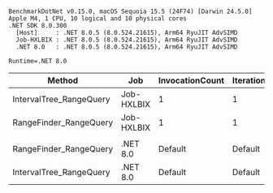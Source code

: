 ```

BenchmarkDotNet v0.15.0, macOS Sequoia 15.5 (24F74) [Darwin 24.5.0]
Apple M4, 1 CPU, 10 logical and 10 physical cores
.NET SDK 8.0.300
  [Host]     : .NET 8.0.5 (8.0.524.21615), Arm64 RyuJIT AdvSIMD
  Job-HXLBIX : .NET 8.0.5 (8.0.524.21615), Arm64 RyuJIT AdvSIMD
  .NET 8.0   : .NET 8.0.5 (8.0.524.21615), Arm64 RyuJIT AdvSIMD

Runtime=.NET 8.0  

```
| Method                  | Job        | InvocationCount | IterationCount | LaunchCount | UnrollFactor | WarmupCount | Mean       | Error     | StdDev    | Ratio |
|------------------------ |----------- |---------------- |--------------- |------------ |------------- |------------ |-----------:|----------:|----------:|------:|
| IntervalTree_RangeQuery | Job-HXLBIX | 1               | 1              | 1           | 1            | 1           | 354.959 μs |        NA | 0.0000 μs |  1.00 |
| RangeFinder_RangeQuery  | Job-HXLBIX | 1               | 1              | 1           | 1            | 1           | 556.688 μs |        NA | 0.0000 μs |  1.57 |
|                         |            |                 |                |             |              |             |            |           |           |       |
| RangeFinder_RangeQuery  | .NET 8.0   | Default         | Default        | Default     | 16           | Default     |   2.416 μs | 0.0479 μs | 0.0470 μs |  0.12 |
| IntervalTree_RangeQuery | .NET 8.0   | Default         | Default        | Default     | 16           | Default     |  20.306 μs | 0.2589 μs | 0.2162 μs |  1.00 |
